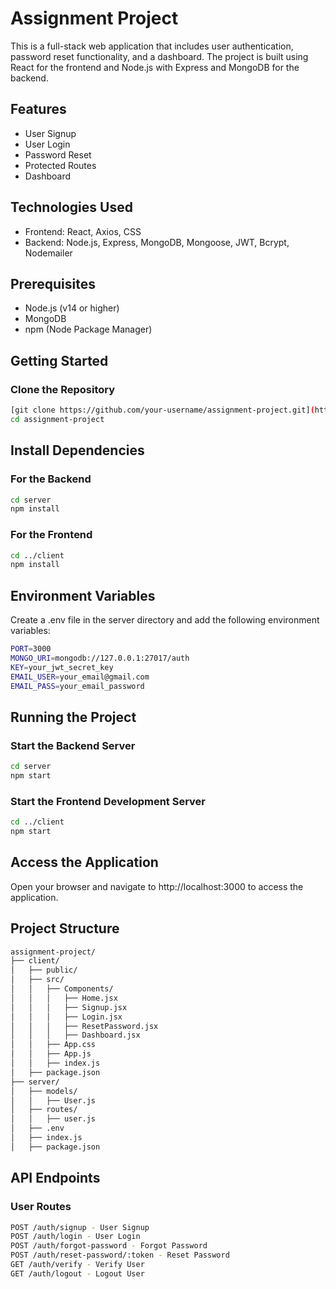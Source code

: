# Assignment Project

This is a full-stack web application that includes user authentication, password reset functionality, and a dashboard. The project is built using React for the frontend and Node.js with Express and MongoDB for the backend.

## Features

- User Signup
- User Login
- Password Reset
- Protected Routes
- Dashboard

## Technologies Used

- Frontend: React, Axios, CSS
- Backend: Node.js, Express, MongoDB, Mongoose, JWT, Bcrypt, Nodemailer

## Prerequisites

- Node.js (v14 or higher)
- MongoDB
- npm (Node Package Manager)

## Getting Started

### Clone the Repository

```bash
[git clone https://github.com/your-username/assignment-project.git](https://github.com/kartika-k/User_Authentication_System.git)
cd assignment-project
```
## Install Dependencies

### For the Backend

```bash
cd server
npm install
```

### For the Frontend

```bash
cd ../client
npm install
```

## Environment Variables
Create a .env file in the server directory and add the following environment variables:

```bash
PORT=3000
MONGO_URI=mongodb://127.0.0.1:27017/auth
KEY=your_jwt_secret_key
EMAIL_USER=your_email@gmail.com
EMAIL_PASS=your_email_password
```

## Running the Project
### Start the Backend Server
```bash
cd server
npm start
```

### Start the Frontend Development Server
```bash
cd ../client
npm start
```

## Access the Application
Open your browser and navigate to http://localhost:3000 to access the application.

## Project Structure
```bash
assignment-project/
├── client/
│   ├── public/
│   ├── src/
│   │   ├── Components/
│   │   │   ├── Home.jsx
│   │   │   ├── Signup.jsx
│   │   │   ├── Login.jsx
│   │   │   ├── ResetPassword.jsx
│   │   │   ├── Dashboard.jsx
│   │   ├── App.css
│   │   ├── App.js
│   │   ├── index.js
│   ├── package.json
├── server/
│   ├── models/
│   │   ├── User.js
│   ├── routes/
│   │   ├── user.js
│   ├── .env
│   ├── index.js
│   ├── package.json
```

## API Endpoints
### User Routes
```bash
POST /auth/signup - User Signup
POST /auth/login - User Login
POST /auth/forgot-password - Forgot Password
POST /auth/reset-password/:token - Reset Password
GET /auth/verify - Verify User
GET /auth/logout - Logout User
```
